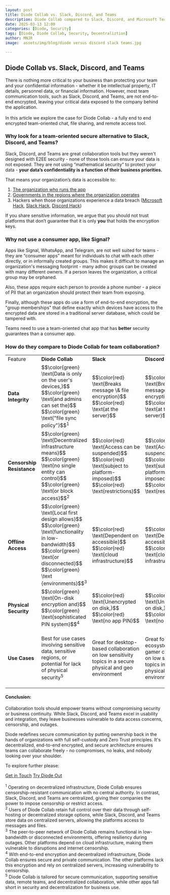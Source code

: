 ```yaml
---
layout: post
title: Diode Collab vs. Slack, Discord, and Teams
description: Diode Collab compared to Slack, Discord, and Microsoft Teams
date: 2025-03-13 12:00
categories: [Diode, Security]
tags: [Diode, Diode Collab, Security, Decentraliztion]
author: MNJR
image: 	assets/img/blog/diode versus discord slack teams.jpg

---
```


## Diode Collab vs. Slack, Discord, and Teams

There is nothing more critical to your business than protecting your team and your confidential information - whether it be intellectual property, IT details, personnel data, or financial information. However, most team communication tools, such as Slack, Discord, and Teams, are not end-to-end encrypted, leaving your critical data exposed to the company behind the application.
<br><br>
In this article we explore the case for Diode Collab - a fully end to end encrypted team-oriented chat, file sharing, and remote access tool.

### Why look for a team-oriented secure alternative to Slack, Discord, and Teams?

Slack, Discord, and Teams are great collaboration tools but they weren't designed with E2EE security - none of those tools can ensure your data is not exposed. They are not using “mathematical security” to protect your data - **your data’s confidentiality is a function of their business priorities.**

That means your organization’s data is accessible to:

1.  [The organization who runs the app](https://www.securemessagingapps.com/)
2.  [Governments in the regions where the organization operates](https://www.bbc.com/news/articles/cgj54eq4vejo)
3.  Hackers when those organizations experience a data breach ([Microsoft Hack](https://www.infosecurity-magazine.com/news/microsoft-failings-china/), [Slack Hack](https://www.salesforceben.com/unpacking-the-recent-slack-data-security-breach), [Discord Hack](https://www.yahoo.com/tech/almost-1-million-discord-users-214550087.html))


If you share sensitive information, we argue that you should not trust platforms that don’t guarantee that it is only **you** that holds the encryption keys.

### Why not use a consumer app, like Signal?

Apps like Signal, WhatsApp, and Telegram, are not well suited for teams - they are “consumer apps” meant for individuals to chat with each other directly, or in informally created groups. This makes it difficult to manage an organization's messaging footprint - many adhoc groups can be created with many different owners.  If a person leaves the organization, a critical group may be orphaned.

Also, these apps require each person to provide a phone number - a piece of PII that an organization should protect their team from exposing.  

Finally, although these apps do use a form of end-to-end encryption, the "group memberships" that define exactly which devices have access to the encrypted data are stored in a traditional server database, which could be tampered with.

Teams need to use a team-oriented chat app that has **better** security guarantees than a consumer app.

### How do they compare to Diode Collab for team collaboration?

<table><tbody>
  <tr>
    <td>Feature</td><td><strong>Diode Collab</strong></td><td><strong>Slack</strong></td><td><strong>Discord</strong></td><td><strong>Teams</strong></td>
  </tr>
 <tr>
  <td><strong>Data Integrity</strong></td>
  <td>$$\color{green} \text{Data is only on the user's devices,}$$ $$\color{green} \text{and admins can set the}$$ $$\color{green} \text{"file sync policy"}$$<sup>1</sup></td> 
  <td>$$\color{red} \text{Breaks message \& file encryption}$$ $$\color{red} \text{at the server}$$</td>
  <td>$$\color{red} \text{Breaks message \& file encryption}$$ $$\color{red} \text{at the server}$$</td>
  <td>$$\color{red} \text{Breaks message \& file encryption}$$ $$\color{red} \text{at the server}$$</td>
</tr>
<tr>
  <td><strong>Censorship Resistance</strong></td>
  <td>$$\color{green} \text{Decentralized infrastructure means}$$ $$\color{green} \text{no single entity can control}$$ $$\color{green} \text{or block access}$$<sup>2</sup></td>
  <td>$$\color{red} \text{Access can be suspended}$$ $$\color{red} \text{subject to platform-imposed}$$ $$\color{red} \text{restrictions}$$</td>
  <td>$$\color{red} \text{Access can be suspended}$$ $$\color{red} \text{subject to platform-imposed}$$ $$\color{red} \text{restrictions}$$</td>
  <td>$$\color{red} \text{Access can be suspended}$$ $$\color{red} \text{subject to platform-imposed}$$ $$\color{red} \text{restrictions}$$</td>
</tr>
<tr>
  <td><strong>Offline Access</strong></td>
  <td>$$\color{green} \text{Local first design allows}$$ $$\color{green} \text{functionality in low-bandwidth}$$ $$\color{green} \text{or disconnected}$$ $$\color{green} \text {environments}$$<sup>3</sup></td>
  <td>$$\color{red} \text{Dependent on accessible}$$ $$\color{red} \text{cloud infrastructure}$$</td>
  <td>$$\color{red} \text{Dependent on accessible}$$ $$\color{red} \text{cloud infrastructure}$$</td>
  <td>$$\color{red} \text{Dependent on accessible}$$ $$\color{red} \text{cloud infrastructure}$$</td>
</tr>
<tr>
  <td><strong>Physical Security</strong></td>
  <td>$$\color{green} \text{On-disk encryption and}$$ $$\color{green} \text{sophisticated PIN system}$$<sup>4</sup></td>
  <td>$$\color{red} \text{Unencrypted on disk,}$$ $$\color{red} \text{no app PIN}$$</td>
  <td>$$\color{red} \text{Unencrypted on disk,}$$ $$\color{red} \text{no app PIN}$$</td>
  <td>$$\color{red} \text{Unencrypted on disk,}$$ $$\color{red} \text{no app PIN}$$</td>
</tr>
<tr>
    <td><strong>Use Cases</strong></td>
    <td>Best for use cases involving sensitive data, sensitive regions, or potential for lack of physical security<sup>5</sup></td>
    <td>Great for desktop-based collaboration on low sensitivity topics in a secure physical and geo environment</td>
    <td>Great for ecosystem and gamer collaboration on low sensitivity topics in a secure physical and geo environment</td>
    <td>Great for Microsoft-centric companies who have desktop-based collaboration on low sensitivity topics in a secure physical and geo environment</td>
  </tr>
</tbody></table>


#### Conclusion:

Collaboration tools should empower teams without compromising security or business continuity. While Slack, Discord, and Teams excel in usability and integration, they leave businesses vulnerable to data access concerns, censorship, and outages.

Diode redefines secure communication by putting ownership back in the hands of organizations with full self-custody and Zero Trust principles. It's decentralized, end-to-end encrypted, and secure architecture ensures teams can collaborate freely - no compromises, no leaks, and nobody looking over your shoulder.

To explore further please:
<div class="story__buttons">
  <a href="{{"https://contactdiode.paperform.co"}}" class="btn" target="">Get in Touch</a>
  <a href="#download-app" class="btn popup-open" target="">Try Diode Out</a>
</div>
<br>
<sup>1</sup> Operating on decentralized infrastructure, Diode Collab ensures censorship-resistant communication with no central authority. In contrast, Slack, Discord, and Teams are centralized, giving their companies the power to impose censorship or restrict access. <br>
<sup>2</sup> Users of Diode Collab retain full control over their data through self-hosting or decentralized storage options, while Slack, Discord, and Teams store data on centralized servers, allowing the platforms access to messages and files. <br>
<sup>3</sup> The peer-to-peer network of Diode Collab remains functional in low-bandwidth or disconnected environments, offering resiliency during outages. Other platforms depend on cloud infrastructure, making them vulnerable to disruptions and internet censorship. <br>
<sup>4</sup> With end-to-end encryption and decentralized infrastructure, Diode Collab ensures secure and private communication. The other platforms lack this encryption and rely on centralized servers, increasing vulnerability to censorship. <br>
<sup>5</sup> Diode Collab is tailored for secure communication, supporting sensitive data, remote teams, and decentralized collaboration, while other apps fall short in security and decentralization for business use. 
